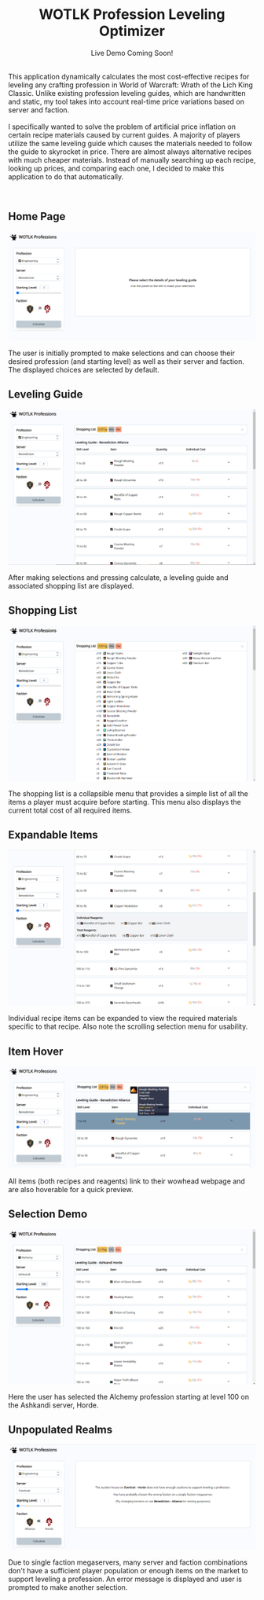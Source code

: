 <h1 align="center">WOTLK Profession Leveling Optimizer</h1>
<p align="center">Live Demo Coming Soon!</p>

<p align="left">
<br>This application dynamically calculates the most cost-effective recipes for leveling any crafting profession in World of Warcraft: Wrath of the Lich King Classic. Unlike existing profession leveling guides, which are handwritten and static, my tool takes into account real-time price variations based on server and faction.
<br/>
<br/>
I specifically wanted to solve the problem of artificial price inflation on certain recipe materials caused by current guides. A majority of players utilize the same leveling guide which causes the materials needed to follow the guide to skyrocket in price. There are almost always alternative recipes with much cheaper materials. Instead of manually searching up each recipe, looking up prices, and comparing each one, I decided to make this application to do that automatically.
</p>
<br/>


<h2>Home Page</h2>
<img src="./readme_screenshots/HomePage.png"/>
<p>The user is initially prompted to make selections and can choose their desired profession (and starting level) as well as their server and faction. The displayed choices are selected by default.</p>

<h2>Leveling Guide</h2>
<img src="./readme_screenshots/Calculate1.png"/>
<p>After making selections and pressing calculate, a leveling guide and associated shopping list are displayed.</p>

<h2>Shopping List</h2>
<img src="./readme_screenshots/ShoppingList.png"/>
<p>The shopping list is a collapsible menu that provides a simple list of all the items a player must acquire before starting. This menu also displays the current total cost of all required items.</p>

<h2>Expandable Items</h2>
<img src="./readme_screenshots/RecipeExpand.png"/>
<p>Individual recipe items can be expanded to view the required materials specific to that recipe. Also note the scrolling selection menu for usability.</p>

<h2>Item Hover</h2>
<img src="./readme_screenshots/Hover.png"/>
<p>All items (both recipes and reagents) link to their wowhead webpage and are also hoverable for a quick preview.</p>

<h2>Selection Demo</h2>
<img src="./readme_screenshots/SelectionDemo.png"/>
<p>Here the user has selected the Alchemy profession starting at level 100 on the Ashkandi server, Horde.</p>

<h2>Unpopulated Realms</h2>
<img src="./readme_screenshots/EmptyRealm.png"/>
<p>Due to single faction megaservers, many server and faction combinations don't have a sufficient player population or enough 
items on the market to support leveling a profession. An error message is displayed and
user is prompted to make another selection.</p>
